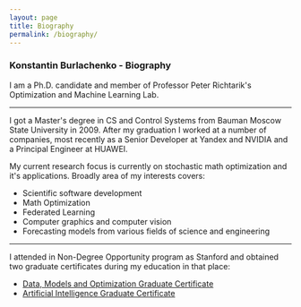 ```yaml
---
layout: page
title: Biography
permalink: /biography/
---
```


### Konstantin Burlachenko - Biography

I am a Ph.D. candidate and member of Professor Peter Richtarik's Optimization and Machine Learning Lab.

---

I got a Master's degree in CS and Control Systems from Bauman Moscow State University in 2009.
After my graduation I worked at a number of companies, most recently as a Senior Developer at Yandex and NVIDIA and a Principal Engineer at HUAWEI.

My current research focus is currently on stochastic math optimization and it's applications. Broadly area of my interests covers:

* Scientific software development
* Math Optimization
* Federated Learning
* Computer graphics and computer vision
* Forecasting models from various fields of science and engineering

---

I attended in Non-Degree Opportunity program as Stanford and obtained two graduate certificates during my education in that place:

* [Data, Models and Optimization Graduate Certificate](https://online.stanford.edu/programs/data-models-and-optimization-graduate-certificate)
* [Artificial Intelligence Graduate Certificate](https://online.stanford.edu/programs/artificial-intelligence-graduate-certificate)
